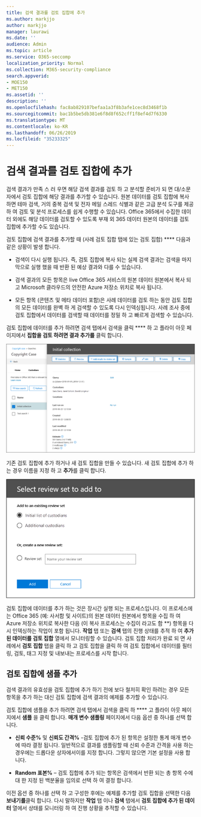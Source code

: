 ```yaml
---
title: 검색 결과를 검토 집합에 추가
ms.author: markjjo
author: markjjo
manager: laurawi
ms.date: ''
audience: Admin
ms.topic: article
ms.service: O365-seccomp
localization_priority: Normal
ms.collection: M365-security-compliance
search.appverid:
- MOE150
- MET150
ms.assetid: ''
description: ''
ms.openlocfilehash: fac8ab829107befaa1a3f8b3afe1cec8d3468f1b
ms.sourcegitcommit: bac1b5be5db381e6f8d8f652cff1f8ef4d7f6330
ms.translationtype: MT
ms.contentlocale: ko-KR
ms.lasthandoff: 06/26/2019
ms.locfileid: "35233325"
---
```

# <a name="add-search-results-to-a-review-set"></a>검색 결과를 검토 집합에 추가

검색 결과가 만족 스 러 우면 해당 검색 결과를 검토 하 고 분석할 준비가 되 면 대/소문자에서 검토 집합에 해당 결과를 추가할 수 있습니다. 원본 데이터를 검토 집합에 복사 하면 테마 검색, 거의 중복 검색 및 전자 메일 스레드 식별과 같은 고급 분석 도구를 제공 하 여 검토 및 분석 프로세스를 쉽게 수행할 수 있습니다. Office 365에서 수집한 데이터 외에도 해당 데이터를 검토할 수 있도록 부재 외 365 데이터 원본의 데이터를 검토 집합에 추가할 수도 있습니다.

검토 집합에 검색 결과를 추가할 때 (사례 검토 집합 탭에 있는 검토 집합) **** 다음과 같은 상황이 발생 합니다.

- 검색이 다시 실행 됩니다. 즉, 검토 집합에 복사 되는 실제 검색 결과는 검색을 마지막으로 실행 했을 때 반환 된 예상 결과와 다를 수 있습니다.

- 검색 결과의 모든 항목은 live Office 365 서비스의 원본 데이터 원본에서 복사 되 고 Microsoft 클라우드의 안전한 Azure 저장소 위치로 복사 됩니다.

- 모든 항목 (콘텐츠 및 메타 데이터 포함)은 사례 데이터를 검토 하는 동안 검토 집합의 모든 데이터를 완벽 하 게 검색할 수 있도록 다시 인덱싱됩니다. 사례 조사 중에 검토 집합에서 데이터를 검색할 때 데이터를 정밀 하 고 빠르게 검색할 수 있습니다.

검토 집합에 데이터를 추가 하려면 검색 탭에서 검색을 클릭 **** 하 고 플라이 아웃 페이지에서 **집합을 검토 하려면 결과 추가를** 클릭 합니다.

![검토 집합에 데이터 추가](../media/c1b4fc00-7a15-4587-b9b0-ce594bb02e4d.png)

기존 검토 집합에 추가 하거나 새 검토 집합을 만들 수 있습니다.  새 검토 집합에 추가 하는 경우 이름을 지정 하 고 **추가**를 클릭 합니다.

![검토 집합 선택](../media/e8c6ab51-da8d-4c39-9b21-26bfdf453fb9.png)

검토 집합에 데이터를 추가 하는 것은 장시간 실행 되는 프로세스입니다. 이 프로세스에는 Office 365 (예: 사서함 및 사이트)의 원본 데이터 원본에서 항목을 수집 하 여 Azure 저장소 위치로 복사한 다음 (이 복사 프로세스는 수집이 라고도 함 **) 항목을 다시 인덱싱하는 작업이 포함 됩니다. **작업** 탭 또는 **검색** 탭의 진행 상태를 추적 하 여 **추가 된 데이터를 검토 집합** 열에서 모니터링할 수 있습니다. 검토 집합 처리가 완료 되 면 사례에서 **검토 집합** 탭을 클릭 하 고 검토 집합을 클릭 하 여 검토 집합에서 데이터를 필터링, 검토, 태그 지정 및 내보내는 프로세스를 시작 합니다.

## <a name="add-a-sample-to-a-review-set"></a>검토 집합에 샘플 추가

검색 결과의 유효성을 검토 집합에 추가 하기 전에 보다 철저히 확인 하려는 경우 모든 항목을 추가 하는 대신 검토 집합에 검색 결과의 예제를 추가할 수 있습니다.

검토 집합에 샘플을 추가 하려면 검색 탭에서 검색을 클릭 하 **** 고 플라이 아웃 페이지에서 **샘플** 을 클릭 합니다. **매개 변수 샘플링** 페이지에서 다음 옵션 중 하나를 선택 합니다.

- **신뢰 수준%** 및 **신뢰도 간격%** -검토 집합에 추가 된 항목은 설정한 통계 매개 변수에 따라 결정 됩니다. 일반적으로 결과를 샘플링할 때 신뢰 수준과 간격을 사용 하는 경우에는 드롭다운 상자에서이를 지정 합니다. 그렇지 않으면 기본 설정을 사용 합니다.

- **Random 표본%** – 검토 집합에 추가 되는 항목은 검색에서 반환 되는 총 항목 수에 대 한 지정 된 백분율을 임의로 선택 하 여 결정 합니다.

이전 옵션 중 하나를 선택 하 고 구성한 후에는 예제를 추가할 검토 집합을 선택한 다음 **보내기를**클릭 합니다. 다시 말하지만 **작업** 탭 이나 **검색** 탭에서 **검토 집합에 추가 된 데이터** 열에서 상태를 모니터링 하 여 진행 상황을 추적할 수 있습니다.